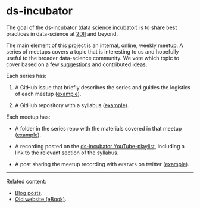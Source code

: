 # ds-incubator

The goal of the ds-incubator (data science incubator) is to share best practices
in data-science at [2DII](https://2degrees-investing.org/) and beyond.

The main element of this project is an internal, online, weekly meetup. A series
of meetups covers a topic that is interesting to us and hopefully useful to the
broader data-science community. We vote which topic to cover based on a few
[suggestions](https://bit.ly/dsi-ideas) and contributed ideas.

Each series has:

1. A GitHub issue that briefly describes the
series and guides the logistics of each meetup
([example](https://github.com/2DegreesInvesting/ds-incubator/issues/75)).

2. A GitHub repository with a syllabus
([example](https://github.com/2DegreesInvesting/ds.reprex)).

Each meetup has:

* A folder in the series repo with the materials covered in that meetup
([example](https://github.com/2DegreesInvesting/ds.reprex/tree/master/01_overview)).

* A recording posted on the [ds-incubator
YouTube-playlist](https://bit.ly/ds-incubator-videos), including a link to the
relevant section of the syllabus.

* A post sharing the meetup recording with `#rstats` on twitter
([example](https://twitter.com/mauro_lepore/status/1425121104784416769?s=20)).

----

Related content:

* [Blog posts](https://2degreesinvesting.github.io/#ds-incubator).
* [Old website (eBook)](https://2degreesinvesting.github.io/ds-incubator/).
